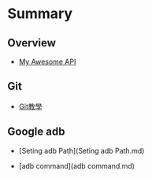 # Summary

## Overview

* [My Awesome API](README.md)

## Git

* [Git教學](Git.md)

## Google adb

* [Seting adb Path](Seting adb Path.md)

* [adb command](adb command.md)